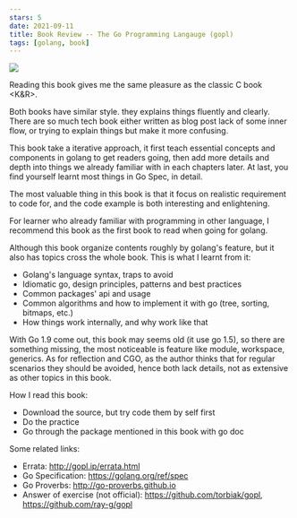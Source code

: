 ```yaml
---
stars: 5
date: 2021-09-11
title: Book Review -- The Go Programming Langauge (gopl)
tags: [golang, book]
---
```


<a href="https://www.amazon.com/Programming-Language-Addison-Wesley-Professional-Computing/dp/0134190440?_encoding=UTF8&pd_rd_w=3MJIa&content-id=amzn1.sym.716a1ed9-074f-4780-9325-0019fece3c64&pf_rd_p=716a1ed9-074f-4780-9325-0019fece3c64&pf_rd_r=J3TDRT4SMEC28E3C5FJX&pd_rd_wg=kAtom&pd_rd_r=4380781d-7e1c-4e5c-a54a-167d05abd959&linkCode=li3&tag=unifreak-20&linkId=a5b66da9f578363b55cfb9a06c97e4cd&language=en_US&ref_=as_li_ss_il" target="_blank"><img border="0" src="//ws-na.amazon-adsystem.com/widgets/q?_encoding=UTF8&ASIN=0134190440&Format=_SL250_&ID=AsinImage&MarketPlace=US&ServiceVersion=20070822&WS=1&tag=unifreak-20&language=en_US" ></a><img src="https://ir-na.amazon-adsystem.com/e/ir?t=unifreak-20&language=en_US&l=li3&o=1&a=0134190440" width="1" height="1" border="0" alt="" style="border:none !important; margin:0px !important;" />

Reading this book gives me the same pleasure as the classic C book <K&R>.

Both books have similar style. they explains things fluently and clearly. There
are so much tech book either written as blog post lack of some inner flow, or
trying to explain things but make it more confusing.

This book take a iterative approach, it first teach essential concepts and
components in golang to get readers going, then add more details and depth into
things we already familiar with in each chapters later. At last, you find
yourself learnt most things in Go Spec, in detail.

The most valuable thing in this book is that it focus on realistic requirement
to code for, and the code example is both interesting and enlightening.

For learner who already familiar with programming in other language, I recommend
this book as the first book to read when going for golang.

Although this book organize contents roughly by golang's feature, but it also
has topics cross the whole book. This is what I learnt from it:

- Golang's language syntax, traps to avoid
- Idiomatic go, design principles, patterns and best practices
- Common packages' api and usage
- Common algorithms and how to implement it with go (tree, sorting, bitmaps, etc.)
- How things work internally, and why work like that

With Go 1.9 come out, this book may seems old (it use go 1.5), so there are
something missing, the most noticeable is feature like module, workspace,
generics. As for reflection and CGO, as the author thinks that for regular
scenarios they should be avoided, hence both lack details, not as extensive as
other topics in this book.

How I read this book:

- Download the source, but try code them by self first
- Do the practice
- Go through the package mentioned in this book with go doc

Some related links:

- Errata: <http://gopl.ip/errata.html>
- Go Specification: <https://golang.org/ref/spec>
- Go Proverbs: <http://go-proverbs.github.io>
- Answer of exercise (not official): <https://github.com/torbiak/gopl>, <https://github.com/ray-g/gopl>